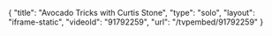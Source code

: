 {
    "title": "Avocado Tricks with Curtis Stone",
    "type": "solo",
    "layout": "iframe-static",
    "videoId": "91792259",
    "url": "\/tvpembed\/91792259"
}